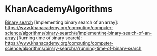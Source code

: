 # KhanAcademyAlgorithms

[Binary search](https://www.khanacademy.org/computing/computer-science/algorithms/binary-search/a/binary-search>)
[Implementing binary search of an array]: <https://www.khanacademy.org/computing/computer-science/algorithms/binary-search/a/implementing-binary-search-of-an-array>
[Running time of binary search]: <https://www.khanacademy.org/computing/computer-science/algorithms/binary-search/a/running-time-of-binary-search>

[Asymptotic notation]: <https://www.khanacademy.org/computing/computer-science/algorithms/asymptotic-notation/a/asymptotic-notation>
[Big-? (Big-Theta) notation]: <https://www.khanacademy.org/computing/computer-science/algorithms/asymptotic-notation/a/big-big-theta-notation>
[Functions in asymptotic notation]: <https://www.khanacademy.org/computing/computer-science/algorithms/asymptotic-notation/a/functions-in-asymptotic-notation>
[Quiz: Comparing function growth]: <https://www.khanacademy.org/computing/computer-science/algorithms/asymptotic-notation/e/quiz--comparing-function-growth>
[Big-O notation]: <https://www.khanacademy.org/computing/computer-science/algorithms/asymptotic-notation/a/big-o-notation>
[Big-O (Big-Omega) notation]: <https://www.khanacademy.org/computing/computer-science/algorithms/asymptotic-notation/a/big-big-omega-notation>
[Quiz: Asymptotic notation]: <https://www.khanacademy.org/computing/computer-science/algorithms/asymptotic-notation/e/quiz--asymptotic-notation>

[Sorting]: <https://www.khanacademy.org/computing/computer-science/algorithms/sorting-algorithms/a/sorting>
[Selection sort pseudocode]: <https://www.khanacademy.org/computing/computer-science/algorithms/sorting-algorithms/a/selection-sort-pseudocode>
[Analysis of selection sort]: <https://www.khanacademy.org/computing/computer-science/algorithms/sorting-algorithms/a/analysis-of-selection-sort>

[Insertion sort]: <https://www.khanacademy.org/computing/computer-science/algorithms/insertion-sort/a/insertion-sort>
[Insertion sort pseudocode]: <https://www.khanacademy.org/computing/computer-science/algorithms/insertion-sort/a/insertion-sort-pseudocode>
[Analysis of insertion sort]: <https://www.khanacademy.org/computing/computer-science/algorithms/insertion-sort/a/analysis-of-insertion-sort>

[Recursion]: <https://www.khanacademy.org/computing/computer-science/algorithms/recursive-algorithms/a/recursion>
[The factorial function]: <https://www.khanacademy.org/computing/computer-science/algorithms/recursive-algorithms/a/the-factorial-function>
[Recursive factorial]: <https://www.khanacademy.org/computing/computer-science/algorithms/recursive-algorithms/a/recursive-factorial>
[Properties of recursive algorithms]: <https://www.khanacademy.org/computing/computer-science/algorithms/recursive-algorithms/a/properties-of-recursive-algorithms>
[Using recursion to determine whether a word is a palindrome]: <https://www.khanacademy.org/computing/computer-science/algorithms/recursive-algorithms/a/using-recursion-to-determine-whether-a-word-is-a-palindrome>
[Computing powers of a number]: <https://www.khanacademy.org/computing/computer-science/algorithms/recursive-algorithms/a/computing-powers-of-a-number>
[The Sierpinksi gasket]: <https://www.khanacademy.org/computing/computer-science/algorithms/recursive-algorithms/a/the-sierpinksi-gasket>

[Towers of Hanoi]: <https://www.khanacademy.org/computing/computer-science/algorithms/towers-of-hanoi/a/towers-of-hanoi>
[Move three disks in Towers of Hanoi]: <https://www.khanacademy.org/computing/computer-science/algorithms/towers-of-hanoi/e/move-three-disks-in-towers-of-hanoi>
[Towers of Hanoi, continued]: <https://www.khanacademy.org/computing/computer-science/algorithms/towers-of-hanoi/a/towers-of-hanoi-continued>

[Divide and conquer algorithms]: <https://www.khanacademy.org/computing/computer-science/algorithms/merge-sort/a/divide-and-conquer-algorithms>
[Overview of merge sort]: <https://www.khanacademy.org/computing/computer-science/algorithms/merge-sort/a/overview-of-merge-sort>
[Linear-time merging]: <https://www.khanacademy.org/computing/computer-science/algorithms/merge-sort/a/linear-time-merging>
[Analysis of merge sort]: <https://www.khanacademy.org/computing/computer-science/algorithms/merge-sort/a/analysis-of-merge-sort>

[Overview of quicksort]: <https://www.khanacademy.org/computing/computer-science/algorithms/quick-sort/a/overview-of-quicksort>
[Linear-time partitioning]: <https://www.khanacademy.org/computing/computer-science/algorithms/quick-sort/a/linear-time-partitioning>
[Analysis of quicksort]: <https://www.khanacademy.org/computing/computer-science/algorithms/quick-sort/a/analysis-of-quicksort>

[Describing graphs]: <https://www.khanacademy.org/computing/computer-science/algorithms/graph-representation/a/describing-graphs>
[Quiz: Describing graphs]: <https://www.khanacademy.org/computing/computer-science/algorithms/graph-representation/e/quiz--describing-graphs>
[Representing graphs]: <https://www.khanacademy.org/computing/computer-science/algorithms/graph-representation/a/representing-graphs>
[Quiz: Representing graphs]: <https://www.khanacademy.org/computing/computer-science/algorithms/graph-representation/e/quiz--representing-graphs>

[Breadth-first search and its uses]: <https://www.khanacademy.org/computing/computer-science/algorithms/breadth-first-search/a/breadth-first-search-and-its-uses>
[The breadth-first search algorithm]: <https://www.khanacademy.org/computing/computer-science/algorithms/breadth-first-search/a/the-breadth-first-search-algorithm>
[Analysis of breadth-first search]: <https://www.khanacademy.org/computing/computer-science/algorithms/breadth-first-search/a/analysis-of-breadth-first-search>